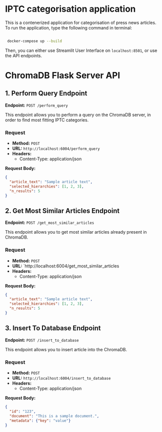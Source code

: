# IPTC categorisation application

This is a contenerized application for categorisation of press news articles. To run the application, type the following command in terminal:

```bash

 docker-compose up --build

```

Then, you can either use Streamlit User Interface on `localhost:8501`, or use the API endpoints.

# ChromaDB Flask Server API

## 1. Perform Query Endpoint

**Endpoint:** `POST /perform_query`

This endpoint allows you to perform a query on the ChromaDB server, in order to find most fitting IPTC categories.

### Request

- **Method:** `POST`
- **URL:** `http://localhost:6004/perform_query`
- **Headers:**
  - Content-Type: application/json

**Request Body:**
```json
{
  "article_text": "Sample article text",
  "selected_hierarchies": [1, 2, 3],
  "n_results": 5
}
```
## 2. Get Most Similar Articles Endpoint

**Endpoint:** `POST /get_most_similar_articles`

This endpoint allows you to get most similar articles already present in ChromaDB.

### Request

- **Method:** `POST`
- **URL:** `http://localhost:6004/get_most_similar_articles
- **Headers:**
  - Content-Type: application/json

**Request Body:**
```json
{
  "article_text": "Sample article text",
  "selected_hierarchies": [1, 2, 3],
  "n_results": 5
}
```

## 3. Insert To Database Endpoint

**Endpoint:** `POST /insert_to_database`

This endpoint allows you to insert article into the ChromaDB.

### Request

- **Method:** `POST`
- **URL:** `http://localhost:6004/insert_to_database`
- **Headers:**
  - Content-Type: application/json

**Request Body:**
```json
{
  "id": "123",
  "document": "This is a sample document.",
  "metadata": {"key": "value"}
}
```
